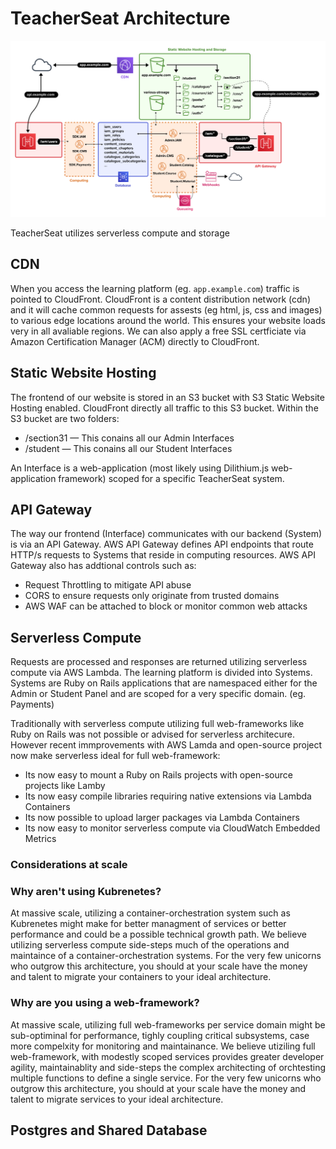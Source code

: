 # TeacherSeat Architecture

![](media/overview-architecture-cloud.png)

TeacherSeat utilizes serverless compute and storage 

## CDN  

When you access the learning platform (eg. `app.example.com`) traffic is pointed to CloudFront. CloudFront is a content distribution network (cdn) and it will cache common requests for assests (eg html, js, css and images) to various edge locations around the world. This ensures your website loads very in all avaliable regions. We can also apply a free SSL certficiate via Amazon Certification Manager (ACM) directly to CloudFront.

## Static Website Hosting

The frontend of our website is stored in an S3 bucket with S3 Static Website Hosting enabled. CloudFront directly all traffic to this S3 bucket. Within the S3 bucket are two folders:
- /section31 — This conains all our Admin Interfaces
- /student  — This conains all our Student Interfaces

An Interface is a web-application (most likely using Dilithium.js web-application framework) scoped for a specific TeacherSeat system.

## API Gateway

The way our frontend (Interface) communicates with our backend (System) is via an API Gateway. AWS API Gateway defines API endpoints that route HTTP/s requests to Systems that reside in computing resources. AWS API Gateway also has addtional controls such as:
- Request Throttling to mitigate API abuse
- CORS to ensure requests only originate from trusted domains
- AWS WAF can be attached to block or monitor common web attacks

## Serverless Compute

Requests are processed and responses are returned utilizing serverless compute via AWS Lambda. The learning platform is divided into Systems. Systems are Ruby on Rails applications that are namespaced either for the Admin or Student Panel and are scoped for a very specific domain. (eg. Payments)

Traditionally with serverless compute utilizing full web-frameworks like Ruby on Rails was not possible or advised for serverless architecure. However recent immprovements with AWS Lamda and open-source project now make serverless ideal for full web-framework:

- Its now easy to mount a Ruby on Rails projects with open-source projects like Lamby
- Its now easy compile libraries requiring native extensions via Lambda Containers
- Its now possible to upload larger packages via Lambda Containers
- Its now easy to monitor serverless compute via CloudWatch Embedded Metrics

### Considerations at scale

### Why aren't using Kubrenetes? 
At massive scale, utilizing a container-orchestration system such as Kubrenetes might make for better managment of services or better performance and could be a possible technical growth path. We believe utilizing serverless compute side-steps much of the operations and maintaince of a container-orchestration systems. For the very few unicorns who outgrow this architecture, you should at your scale have the money and talent to migrate your containers to your ideal architecture.

### Why are you using a web-framework?
At massive scale, utilizing full web-frameworks per service domain might be sub-optiminal for performance, tighly coupling critical subsystems, case more compelxity for monitoring and maintainance. We believe utiziling full web-framework, with modestly scoped services provides greater developer agility, maintainablity and side-steps the complex architecting of orchtesting multiple functions to define a single service. For the very few unicorns who outgrow this architecture, you should at your scale have the money and talent to migrate services to your ideal architecture.

## Postgres and Shared Database
